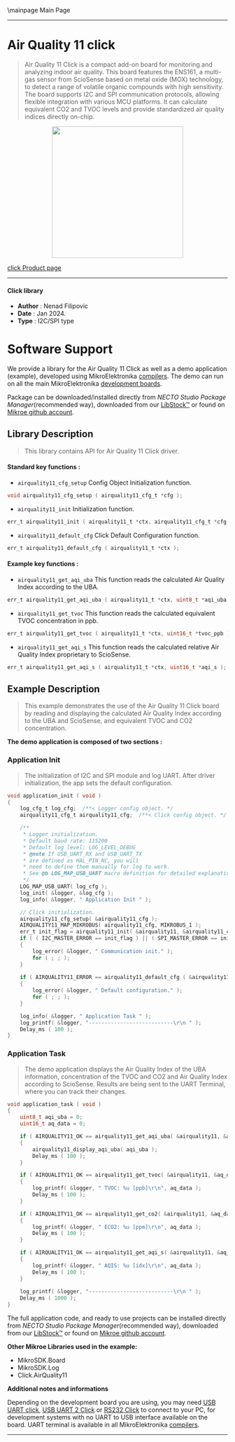 \mainpage Main Page

---
# Air Quality 11 click

> Air Quality 11 Click is a compact add-on board for monitoring and analyzing indoor air quality. This board features the ENS161, a multi-gas sensor from ScioSense based on metal oxide (MOX) technology, to detect a range of volatile organic compounds with high sensitivity. The board supports I2C and SPI communication protocols, allowing flexible integration with various MCU platforms. It can calculate equivalent CO2 and TVOC levels and provide standardized air quality indices directly on-chip.

<p align="center">
  <img src="https://download.mikroe.com/images/click_for_ide/airquality11_click.png" height=300px>
</p>

[click Product page](https://www.mikroe.com/air-quality-11-click)

---


#### Click library

- **Author**        : Nenad Filipovic
- **Date**          : Jan 2024.
- **Type**          : I2C/SPI type


# Software Support

We provide a library for the Air Quality 11 Click
as well as a demo application (example), developed using MikroElektronika
[compilers](https://www.mikroe.com/necto-studio).
The demo can run on all the main MikroElektronika [development boards](https://www.mikroe.com/development-boards).

Package can be downloaded/installed directly from *NECTO Studio Package Manager*(recommended way), downloaded from our [LibStock&trade;](https://libstock.mikroe.com) or found on [Mikroe github account](https://github.com/MikroElektronika/mikrosdk_click_v2/tree/master/clicks).

## Library Description

> This library contains API for Air Quality 11 Click driver.

#### Standard key functions :

- `airquality11_cfg_setup` Config Object Initialization function.
```c
void airquality11_cfg_setup ( airquality11_cfg_t *cfg );
```

- `airquality11_init` Initialization function.
```c
err_t airquality11_init ( airquality11_t *ctx, airquality11_cfg_t *cfg );
```

- `airquality11_default_cfg` Click Default Configuration function.
```c
err_t airquality11_default_cfg ( airquality11_t *ctx );
```

#### Example key functions :

- `airquality11_get_aqi_uba` This function reads the calculated Air Quality Index according to the UBA.
```c
err_t airquality11_get_aqi_uba ( airquality11_t *ctx, uint8_t *aqi_uba );
```

- `airquality11_get_tvoc` This function reads the calculated equivalent TVOC concentration in ppb.
```c
err_t airquality11_get_tvoc ( airquality11_t *ctx, uint16_t *tvoc_ppb );
```

- `airquality11_get_aqi_s` This function reads the calculated relative Air Quality Index proprietary to ScioSense.
```c
err_t airquality11_get_aqi_s ( airquality11_t *ctx, uint16_t *aqi_s );
```

## Example Description

> This example demonstrates the use of the Air Quality 11 Click board 
> by reading and displaying the calculated Air Quality Index according to the UBA and ScioSense, 
> and equivalent TVOC and CO2 concentration.

**The demo application is composed of two sections :**

### Application Init

> The initialization of I2C and SPI module and log UART.
> After driver initialization, the app sets the default configuration.

```c
void application_init ( void )
{
    log_cfg_t log_cfg;  /**< Logger config object. */
    airquality11_cfg_t airquality11_cfg;  /**< Click config object. */

    /** 
     * Logger initialization.
     * Default baud rate: 115200
     * Default log level: LOG_LEVEL_DEBUG
     * @note If USB_UART_RX and USB_UART_TX 
     * are defined as HAL_PIN_NC, you will 
     * need to define them manually for log to work. 
     * See @b LOG_MAP_USB_UART macro definition for detailed explanation.
     */
    LOG_MAP_USB_UART( log_cfg );
    log_init( &logger, &log_cfg );
    log_info( &logger, " Application Init " );

    // Click initialization.
    airquality11_cfg_setup( &airquality11_cfg );
    AIRQUALITY11_MAP_MIKROBUS( airquality11_cfg, MIKROBUS_1 );
    err_t init_flag = airquality11_init( &airquality11, &airquality11_cfg );
    if ( ( I2C_MASTER_ERROR == init_flag ) || ( SPI_MASTER_ERROR == init_flag ) )
    {
        log_error( &logger, " Communication init." );
        for ( ; ; );
    }
    
    if ( AIRQUALITY11_ERROR == airquality11_default_cfg ( &airquality11 ) )
    {
        log_error( &logger, " Default configuration." );
        for ( ; ; );
    }

    log_info( &logger, " Application Task " );
    log_printf( &logger, "---------------------------\r\n " );
    Delay_ms ( 100 );
}
```

### Application Task

> The demo application displays the Air Quality Index of the UBA information,
> concentration of the TVOC and CO2 and Air Quality Index according to ScioSense.
> Results are being sent to the UART Terminal, where you can track their changes.

```c
void application_task ( void )
{
    uint8_t aqi_uba = 0;
    uint16_t aq_data = 0;

    if ( AIRQUALITY11_OK == airquality11_get_aqi_uba( &airquality11, &aqi_uba ) )
    {
        airquality11_display_aqi_uba( aqi_uba );
        Delay_ms ( 100 );
    }

    if ( AIRQUALITY11_OK == airquality11_get_tvoc( &airquality11, &aq_data ) )
    {
        log_printf( &logger, " TVOC: %u [ppb]\r\n", aq_data );
        Delay_ms ( 100 );
    }

    if ( AIRQUALITY11_OK == airquality11_get_co2( &airquality11, &aq_data ) )
    {
        log_printf( &logger, " ECO2: %u [ppm]\r\n", aq_data );
        Delay_ms ( 100 );
    }

    if ( AIRQUALITY11_OK == airquality11_get_aqi_s( &airquality11, &aq_data ) )
    {
        log_printf( &logger, " AQIS: %u [idx]\r\n", aq_data );
        Delay_ms ( 100 );
    }
	
    log_printf( &logger, "---------------------------\r\n " );
    Delay_ms ( 1000 );
}
```

The full application code, and ready to use projects can be installed directly from *NECTO Studio Package Manager*(recommended way), downloaded from our [LibStock&trade;](https://libstock.mikroe.com) or found on [Mikroe github account](https://github.com/MikroElektronika/mikrosdk_click_v2/tree/master/clicks).

**Other Mikroe Libraries used in the example:**

- MikroSDK.Board
- MikroSDK.Log
- Click.AirQuality11

**Additional notes and informations**

Depending on the development board you are using, you may need
[USB UART click](https://www.mikroe.com/usb-uart-click),
[USB UART 2 Click](https://www.mikroe.com/usb-uart-2-click) or
[RS232 Click](https://www.mikroe.com/rs232-click) to connect to your PC, for
development systems with no UART to USB interface available on the board. UART
terminal is available in all MikroElektronika
[compilers](https://shop.mikroe.com/compilers).

---

